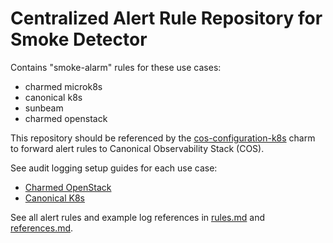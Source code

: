 # Centralized Alert Rule Repository for Smoke Detector

Contains "smoke-alarm" rules for these use cases:

- charmed microk8s
- canonical k8s
- sunbeam
- charmed openstack

This repository should be referenced by the [cos-configuration-k8s](https://charmhub.io/cos-configuration-k8s) charm to forward alert rules to Canonical Observability Stack (COS).

See audit logging setup guides for each use case:
- [Charmed OpenStack](docs/setup_guides/charmed_openstack_setup.md)
- [Canonical K8s](docs/setup_guides/canonical_k8s_setup.md)

See all alert rules and example log references in [rules.md](docs/rules.md) and [references.md](docs/references.md).
